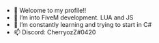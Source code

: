 - 👋 Welcome to my profile!!
- 👀 I’m into FiveM development. LUA and JS
- 🌱 I’m constantly learning and trying to start in C#
- 📫 Discord: CherryozZ#0420

